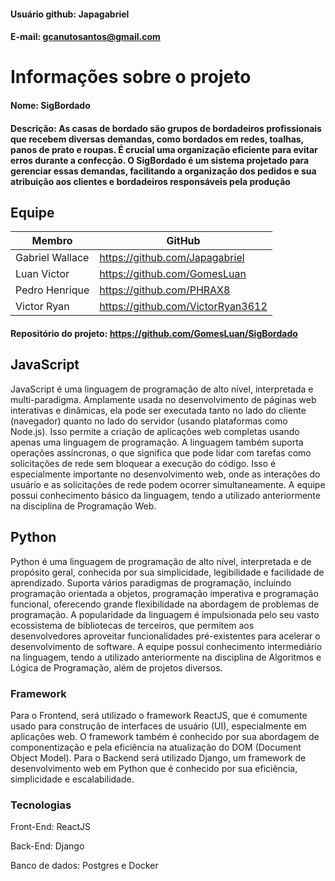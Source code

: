 #### Usuário github: Japagabriel
#### E-mail: gcanutosantos@gmail.com

# Informações sobre o projeto

#### Nome: SigBordado
#### Descrição: As casas de bordado são grupos de bordadeiros profissionais que recebem diversas demandas, como bordados em redes, toalhas, panos de prato e roupas. É crucial uma organização eficiente para evitar erros durante a confecção. O SigBordado é um sistema projetado para gerenciar essas demandas, facilitando a organização dos pedidos e sua atribuição aos clientes e bordadeiros responsáveis pela produção

## Equipe

Membro              | GitHub         |
------------------  | -------------  |
Gabriel Wallace     |  https://github.com/Japagabriel
Luan Victor         |  https://github.com/GomesLuan
Pedro Henrique      |  https://github.com/PHRAX8
Victor Ryan         |  https://github.com/VictorRyan3612


#### Repositório do projeto: https://github.com/GomesLuan/SigBordado

## JavaScript

JavaScript é uma linguagem de programação de alto nível, interpretada e multi-paradigma. Amplamente usada no desenvolvimento de páginas web interativas e dinâmicas, ela pode ser executada tanto no lado do cliente (navegador) quanto no lado do servidor (usando plataformas como Node.js). Isso permite a criação de aplicações web completas usando apenas uma linguagem de programação. A linguagem também suporta operações assíncronas, o que significa que pode lidar com tarefas como solicitações de rede sem bloquear a execução do código. Isso é especialmente importante no desenvolvimento web, onde as interações do usuário e as solicitações de rede podem ocorrer simultaneamente. A equipe possui conhecimento básico da linguagem, tendo a utilizado anteriormente na disciplina de Programação Web.

## Python

Python é uma linguagem de programação de alto nível, interpretada e de propósito geral, conhecida por sua simplicidade, legibilidade e facilidade de aprendizado. Suporta vários paradigmas de programação, incluindo programação orientada a objetos, programação imperativa e programação funcional, oferecendo grande flexibilidade na abordagem de problemas de programação. A popularidade da linguagem é impulsionada pelo seu vasto ecossistema de bibliotecas de terceiros, que permitem aos desenvolvedores aproveitar funcionalidades pré-existentes para acelerar o desenvolvimento de software. A equipe possui conhecimento intermediário na linguagem, tendo a utilizado anteriormente na disciplina de Algoritmos e Lógica de Programação, além de projetos diversos.


### Framework

Para o Frontend, será utilizado o framework ReactJS, que é comumente usado para construção de interfaces de usuário (UI), especialmente em aplicações web. O framework também é conhecido por sua abordagem de componentização e pela eficiência na atualização do DOM (Document Object Model). Para o Backend será utilizado Django, um framework de desenvolvimento web em Python que é conhecido por sua eficiência, simplicidade e escalabilidade.

### Tecnologias

Front-End: ReactJS

Back-End: Django

Banco de dados: Postgres e Docker
